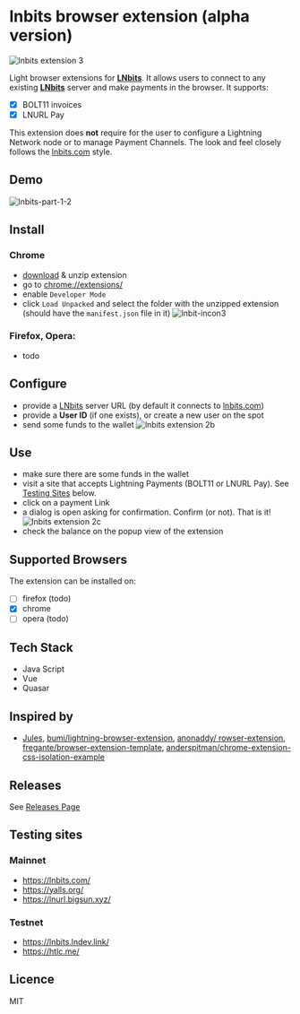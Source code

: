 # lnbits browser extension (alpha version)
![lnbits extension 3](https://user-images.githubusercontent.com/2951406/120298961-3485bd00-c2d3-11eb-941a-b6bee5e54e6f.png)

Light browser extensions for **[LNbits](https://lnbits.org/)**. It allows users to connect to any existing **[LNbits](https://lnbits.org/)** server and make payments in the browser. It supports:
  - [x] BOLT11 invoices
  - [x] LNURL Pay

This extension does **not** require for the user to configure a Lightning Network node or to manage Payment Channels. 
The look and feel closely follows the [lnbits.com](https://lnbits.com/) style.

## Demo
![lnbits-part-1-2](https://user-images.githubusercontent.com/2951406/120510752-6467ba00-c3d2-11eb-97eb-b404696dffd0.gif)


## Install
### Chrome
  - [download](https://github.com/bitcoincoretech/lnbits-link/releases) & unzip extension
  - go to [chrome://extensions/](chrome://extensions/)
  - enable `Developer Mode`
  - click `Load Unpacked` and select the folder with the unzipped extension (should have the `manifest.json` file in it)
![lnbit-incon3](https://user-images.githubusercontent.com/2951406/120470057-c7922600-c3ab-11eb-963c-e04985563471.png)

### Firefox, Opera: 
  - todo

## Configure
 - provide a [LNbits](https://lnbits.org/) server URL (by default it connects to [lnbits.com](https://lnbits.com/))
 - provide a **User ID** (if one exists), or create a new user on the spot
 - send some funds to the wallet
![lnbits extension 2b](https://user-images.githubusercontent.com/2951406/120313384-8d108680-c2e2-11eb-8cb9-d23abe4bc56c.png)

## Use
 - make sure there are some funds in the wallet
 - visit a site that accepts Lightning Payments (BOLT11 or LNURL Pay). See [Testing Sites](https://github.com/bitcoincoretech/lnbits-link/blob/main/README.md#testing-sites) below.
 - click on a payment Link
 - a dialog is open asking for confirmation. Confirm (or not). That is it!
![lnbits extension 2c](https://user-images.githubusercontent.com/2951406/120315846-715aaf80-c2e5-11eb-9163-0a7bf3667556.png)
 - check the balance on the popup view of the extension

## Supported Browsers
The extension can be installed on:
 - [ ] firefox (todo)
 - [x] chrome
 - [ ] opera (todo)

## Tech Stack
 - Java Script
 - Vue
 - Quasar

## Inspired by
 - [Jules](https://github.com/joule-labs/joule-extension), [bumi/lightning-browser-extension](https://github.com/bumi/lightning-browser-extension), [anonaddy/
rowser-extension](https://github.com/anonaddy/browser-extension), [fregante/browser-extension-template](https://github.com/fregante/browser-extension-template), [anderspitman/chrome-extension-css-isolation-example](https://github.com/anderspitman/chrome-extension-css-isolation-example)

## Releases
See [Releases Page](https://github.com/bitcoincoretech/lnbits-link/releases)

## Testing sites
### Mainnet
 - https://lnbits.com/
 - https://yalls.org/ 
 - https://lnurl.bigsun.xyz/
### Testnet
 - https://lnbits.lndev.link/
 - https://htlc.me/


## Licence
MIT
